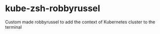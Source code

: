 # kube-zsh-robbyrussel

Custom made robbyrussel to add the context of Kubernetes cluster to the terminal
